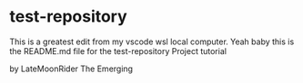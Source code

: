 # test-repository

This is a greatest  edit from my vscode wsl local computer.
Yeah baby this is the README.md file for the test-repository Project tutorial

by LateMoonRider The Emerging 

























